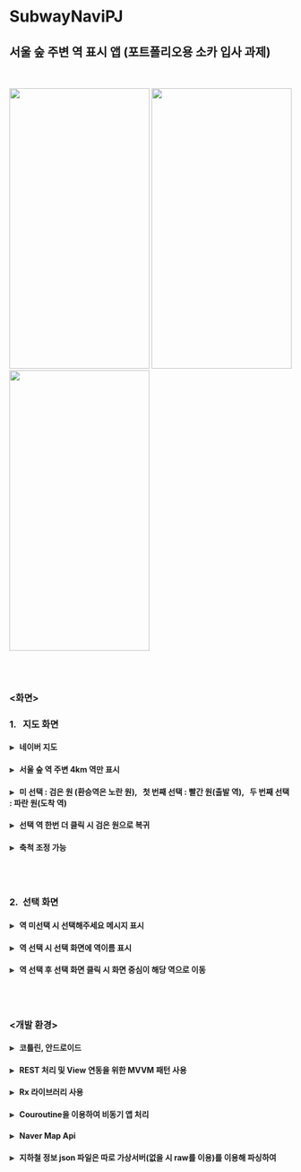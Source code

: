 
# SubwayNaviPJ
## 서울 숲 주변 역 표시 앱 (포트폴리오용 소카 입사 과제)
<br></br>
<img src="https://user-images.githubusercontent.com/72061038/173228292-5f9bfece-5829-40bf-8493-ead9feb227d1.png" width="250" height="500"> <img src="https://user-images.githubusercontent.com/72061038/173228294-3efa2efa-cd9b-427a-b183-3df88c70b53a.png" width="250" height="500"> <img src="https://user-images.githubusercontent.com/72061038/173228298-e4ee76f8-d28f-4d40-9f1a-98c540832e7e.png" width="250" height="500">

<br></br>
### <화면> 
### 1. &nbsp; 지도 화면
#### ⪢ &nbsp; 네이버 지도  
#### ⪢ &nbsp; 서울 숲 역 주변 4km 역만 표시  
#### ⪢ &nbsp; 미&nbsp;선택 : 검은 원 (환승역은 노란 원),  &nbsp; 첫 번째 선택 : 빨간 원(출발 역),  &nbsp; 두 번째 선택 : 파란 원(도착 역) 
#### ⪢ &nbsp; 선택 역 한번 더 클릭 시 검은 원으로 복귀
#### ⪢ &nbsp; 축척 조정 가능
<br></br>
### 2.&nbsp; 선택 화면
#### ⪢ &nbsp; 역 미선택 시 선택해주세요 메시지 표시
#### ⪢ &nbsp; 역 선택 시 선택 화면에 역이름 표시
#### ⪢ &nbsp; 역 선택 후 선택 화면 클릭 시 화면 중심이 해당 역으로 이동
<br></br>
### <개발 환경>
#### ⪢ &nbsp; 코틀린, 안드로이드 
#### ⪢ &nbsp; REST 처리 및 View 연동을 위한 MVVM 패턴 사용
#### ⪢ &nbsp; Rx 라이브러리 사용
#### ⪢ &nbsp; Couroutine을 이용하여 비동기 앱 처리
#### ⪢ &nbsp; Naver Map Api
#### ⪢ &nbsp; 지하철 정보 json 파일은 따로 가상서버(없을 시 raw를 이용)를 이용해 파싱하여 

